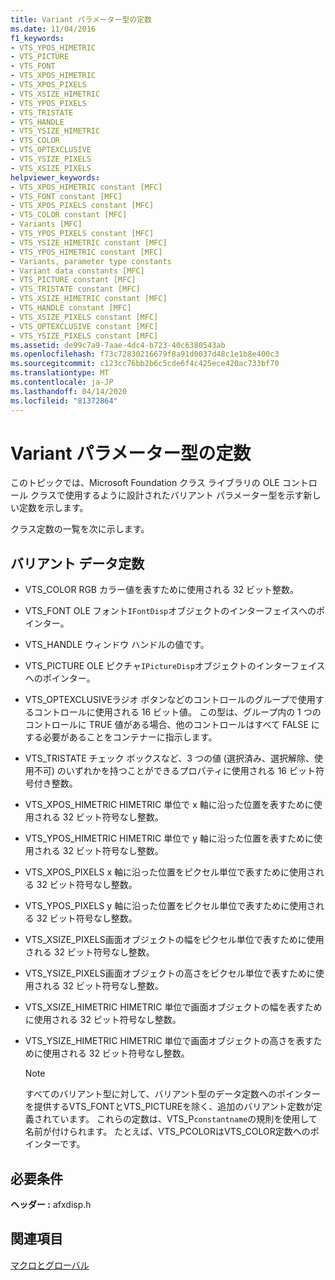 ```yaml
---
title: Variant パラメーター型の定数
ms.date: 11/04/2016
f1_keywords:
- VTS_YPOS_HIMETRIC
- VTS_PICTURE
- VTS_FONT
- VTS_XPOS_HIMETRIC
- VTS_XPOS_PIXELS
- VTS_XSIZE_HIMETRIC
- VTS_YPOS_PIXELS
- VTS_TRISTATE
- VTS_HANDLE
- VTS_YSIZE_HIMETRIC
- VTS_COLOR
- VTS_OPTEXCLUSIVE
- VTS_YSIZE_PIXELS
- VTS_XSIZE_PIXELS
helpviewer_keywords:
- VTS_XPOS_HIMETRIC constant [MFC]
- VTS_FONT constant [MFC]
- VTS_XPOS_PIXELS constant [MFC]
- VTS_COLOR constant [MFC]
- Variants [MFC]
- VTS_YPOS_PIXELS constant [MFC]
- VTS_YSIZE_HIMETRIC constant [MFC]
- VTS_YPOS_HIMETRIC constant [MFC]
- Variants, parameter type constants
- Variant data constants [MFC]
- VTS_PICTURE constant [MFC]
- VTS_TRISTATE constant [MFC]
- VTS_XSIZE_HIMETRIC constant [MFC]
- VTS_HANDLE constant [MFC]
- VTS_XSIZE_PIXELS constant [MFC]
- VTS_OPTEXCLUSIVE constant [MFC]
- VTS_YSIZE_PIXELS constant [MFC]
ms.assetid: de99c7a9-7aae-4dc4-b723-40c6380543ab
ms.openlocfilehash: f73c72830216679f8a91d0037d48c1e1b8e400c3
ms.sourcegitcommit: c123cc76bb2b6c5cde6f4c425ece420ac733bf70
ms.translationtype: MT
ms.contentlocale: ja-JP
ms.lasthandoff: 04/14/2020
ms.locfileid: "81372864"
---
```

# <a name="variant-parameter-type-constants"></a>Variant パラメーター型の定数

このトピックでは、Microsoft Foundation クラス ライブラリの OLE コントロール クラスで使用するように設計されたバリアント パラメーター型を示す新しい定数を示します。

クラス定数の一覧を次に示します。

## <a name="variant-data-constants"></a><a name="_mfc_variant_data_constants"></a>バリアント データ定数

- VTS_COLOR RGB カラー値を表すために使用される 32 ビット整数。

- VTS_FONT OLE フォント`IFontDisp`オブジェクトのインターフェイスへのポインター。

- VTS_HANDLE ウィンドウ ハンドルの値です。

- VTS_PICTURE OLE ピクチャ`IPictureDisp`オブジェクトのインターフェイスへのポインター。

- VTS_OPTEXCLUSIVEラジオ ボタンなどのコントロールのグループで使用するコントロールに使用される 16 ビット値。 この型は、グループ内の 1 つのコントロールに TRUE 値がある場合、他のコントロールはすべて FALSE にする必要があることをコンテナーに指示します。

- VTS_TRISTATE チェック ボックスなど、3 つの値 (選択済み、選択解除、使用不可) のいずれかを持つことができるプロパティに使用される 16 ビット符号付き整数。

- VTS_XPOS_HIMETRIC HIMETRIC 単位で x 軸に沿った位置を表すために使用される 32 ビット符号なし整数。

- VTS_YPOS_HIMETRIC HIMETRIC 単位で y 軸に沿った位置を表すために使用される 32 ビット符号なし整数。

- VTS_XPOS_PIXELS x 軸に沿った位置をピクセル単位で表すために使用される 32 ビット符号なし整数。

- VTS_YPOS_PIXELS y 軸に沿った位置をピクセル単位で表すために使用される 32 ビット符号なし整数。

- VTS_XSIZE_PIXELS画面オブジェクトの幅をピクセル単位で表すために使用される 32 ビット符号なし整数。

- VTS_YSIZE_PIXELS画面オブジェクトの高さをピクセル単位で表すために使用される 32 ビット符号なし整数。

- VTS_XSIZE_HIMETRIC HIMETRIC 単位で画面オブジェクトの幅を表すために使用される 32 ビット符号なし整数。

- VTS_YSIZE_HIMETRIC HIMETRIC 単位で画面オブジェクトの高さを表すために使用される 32 ビット符号なし整数。

    > [!NOTE]
    >  すべてのバリアント型に対して、バリアント型のデータ定数へのポインターを提供するVTS_FONTとVTS_PICTUREを除く、追加のバリアント定数が定義されています。 これらの定数は、VTS_P`constantname`の規則を使用して名前が付けられます。 たとえば、VTS_PCOLORはVTS_COLOR定数へのポインターです。

## <a name="requirements"></a>必要条件

**ヘッダー :** afxdisp.h

## <a name="see-also"></a>関連項目

[マクロとグローバル](../../mfc/reference/mfc-macros-and-globals.md)
